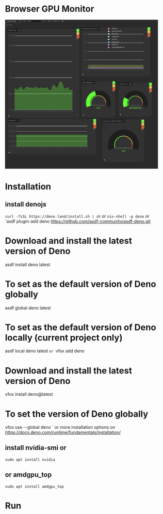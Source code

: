 # Browser GPU Monitor
![graphs](./gpu_monitor.png)

# Installation 
## install denojs 

`curl -fsSL https://deno.land/install.sh | sh`
or
`nix-shell -p deno`
or
`asdf plugin-add deno https://github.com/asdf-community/asdf-deno.git

# Download and install the latest version of Deno
asdf install deno latest

# To set as the default version of Deno globally
asdf global deno latest

# To set as the default version of Deno locally (current project only)
asdf local deno latest
`
or 
`vfox add deno

# Download and install the latest version of Deno
vfox install deno@latest

# To set the version of Deno globally
vfox use --global deno
`
or more installation options on https://docs.deno.com/runtime/fundamentals/installation/

## install nvidia-smi or
`sudo apt install nvidia`
## or amdgpu_top
`sudo apt install amdgpu_top`


# Run
